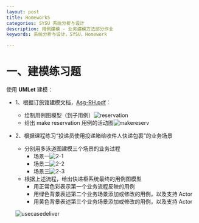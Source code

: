 ```yaml
---
layout: post
title: Homework5
categories: SYSU 系统分析与设计
description: 用例建模 - 业务建模方法部分作业
keywords: 系统分析与设计，SYSU，Homework

---
```


# 一、建模练习题

使用 **UMLet** 建模：

- 1、根据订旅馆建模文档，[Asg-RH.pdf](https://sysu-swsad.github.io/swad-guide/material/Asg_RH.pdf)：

  - 绘制用例图模型（到子用例）![reservation](https://LeonhardE.github.io/images/reservation.jpg)
  - 给出 make reservation 用例的活动图![makereserv](https://LeonhardE.github.io/images/makereserv.jpg)

- 2、根据课程练习“投递员使用投递箱给收件人快递包裹”的业务场景

  - 分别用多泳道图建模三个场景的业务过程
    - 场景一![2-1](https://LeonhardE.github.io/images/2-1.png)
    - 场景二![2-2](https://LeonhardE.github.io/images/2-2.png)
    - 场景三![2-3](https://LeonhardE.github.io/images/2-3.png)
  - 根据上述流程，给出快递柜系统最终的用例图模型
    - 用正常色彩表示第一个业务流程反映的用例
    - 用绿色背景表述第二个业务场景添加或修改的用例，以及支持 Actor
    - 用黄色背景表述第三个业务场景添加或修改的用例，以及支持 Actor

  ![usecasedeliver](https://LeonhardE.github.io/images/usecasedeliver.png)